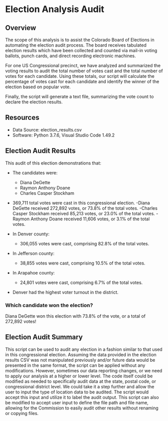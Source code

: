 # Election Analysis Audit 

## Overview
The scope of this analysis is to assist the Colorado Board of Elections in automating the election audit process. The board receives tabulated election results which have been collected and counted via mail-in voting ballots, punch cards, and direct recording electronic machines.

For one US Congressional precinct, we have analyzed and summarized the voting results to audit the total number of votes cast and the total number of votes for each candidate. Using these totals, our script will calculate the percentage of votes cast for each candidate and identify the winner of the election based on popular vote.

Finally, the script will generate a text file, summarizing the vote count to declare the election results.

## Resources
-	Data Source: election_results.csv
-	Software: Python 3.7.6, Visual Studio Code 1.49.2

## Election Audit Results
This audit of this election demonstrations that:
- The candidates were:
	- Diana DeGette
  - Raymon Anthony Doane
  - Charles Casper Stockham

- 369,711 total votes were cast in this congressional election.
  -Diana DeGette received 272,892 votes, or 73.8% of the total votes.
  -Charles Casper Stockham received 85,213 votes, or 23.0% of the total votes.
  -Raymon Anthony Doane received 11,606 votes, or 3.1% of the total votes.

- In Denver county:
  - 306,055 votes were cast, comprising 82.8% of the total votes.
- In Jefferson county:
  - 38,855 votes were cast, comprising 10.5% of the total votes.
- In Arapahoe county: 
  - 24,801 votes were cast, comprising 6.7% of the total votes.

- Denver had the highest voter turnout in the district.

### Which candidate won the election?
Diana DeGette won this election with 73.8% of the vote, or a total of 272,892 votes!

## Election Audit Summary
This script can be used to audit any election in a fashion similar to that used in this congressional election. Assuming the data provided in the election results CSV was not manipulated previously and/or future data would be presented in the same format, the script can be applied without any modifications. However, sometimes our data reporting changes, or we need to apply our analysis at a higher or lower level. The code itself could be modified as needed to specifically audit data at the state, postal code, or congressional district level. We could take it a step further and allow the user to input the type of location data to be audited. The script would accept this input and utilize it to label the audit output. This script can also be modified to accept user input to define the file path and file name, allowing for the Commission to easily audit other results without renaming or copying files.
